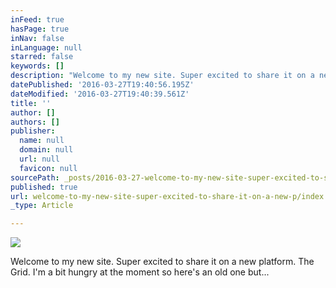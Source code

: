 ```yaml
---
inFeed: true
hasPage: true
inNav: false
inLanguage: null
starred: false
keywords: []
description: "Welcome to my new site. Super excited to share it on a new platform. The Grid. I'm a bit hungry at the moment so here's an old one but..."
datePublished: '2016-03-27T19:40:56.195Z'
dateModified: '2016-03-27T19:40:39.561Z'
title: ''
author: []
authors: []
publisher:
  name: null
  domain: null
  url: null
  favicon: null
sourcePath: _posts/2016-03-27-welcome-to-my-new-site-super-excited-to-share-it-on-a-new-p.md
published: true
url: welcome-to-my-new-site-super-excited-to-share-it-on-a-new-p/index.html
_type: Article

---
```

![](https://the-grid-user-content.s3-us-west-2.amazonaws.com/187fa3f7-e355-4a42-ba8c-70df5ae2a268.jpg)

Welcome to my new site. Super excited to share it on a new platform. The Grid. I'm a bit hungry at the moment so here's an old one but...